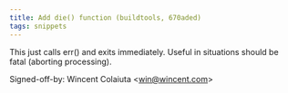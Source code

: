 ```yaml
---
title: Add die() function (buildtools, 670aded)
tags: snippets
---
```


This just calls err() and exits immediately. Useful in situations should be fatal (aborting processing).

Signed-off-by: Wincent Colaiuta &lt;win@wincent.com&gt;
